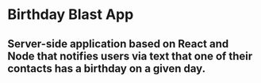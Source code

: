 # Birthday Blast App

## Server-side application based on React and Node that notifies users via text that one of their contacts has a birthday on a given day.